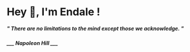 <h1 title="head"> Hey 👋, I'm Endale !</h1>

**<h5><i>" There are no limitations to the mind except those we acknowledge. "</i></h5>**

*<b>___ Napoleon Hill ___</b>*
